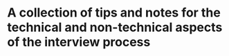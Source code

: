 # A collection of tips and notes for the technical and non-technical aspects of the interview process